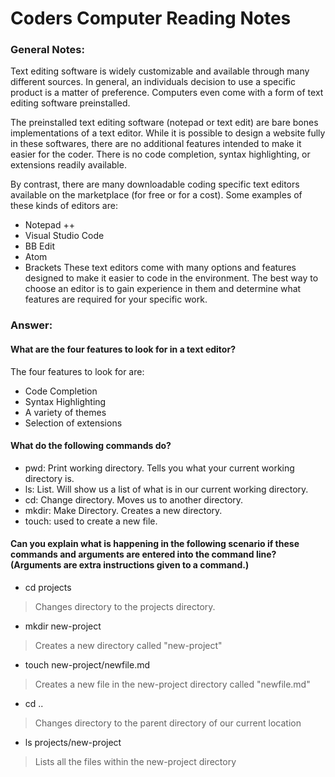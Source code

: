 
# Coders Computer Reading Notes

### General Notes:

Text editing software is widely customizable and available through many different sources.  In general, an individuals decision to use a specific product is a matter of preference.  Computers even come with a form of text editing software preinstalled.

The preinstalled text editing software (notepad or text edit) are bare bones implementations of a text editor.  While it is possible to design a website fully in these softwares, there are no additional features intended to make it easier for the coder.  There is no code completion, syntax highlighting, or extensions readily available.

By contrast, there are many downloadable coding specific text editors available on the marketplace (for free or for a cost).  Some examples of these kinds of editors are:
- Notepad ++
- Visual Studio Code
- BB Edit
- Atom
- Brackets
These text editors come with many options and features designed to make it easier to code in the environment.  The best way to choose an editor is to gain experience in them and determine what features are required for your specific work.

### Answer:

#### What are the four features to look for in a text editor?
The four features to look for are:
- Code Completion
- Syntax Highlighting
- A variety of themes
- Selection of extensions

#### What do the following commands do?
- pwd: Print working directory.  Tells you what your current working directory is.
- ls: List.  Will show us a list of what is in our current working directory.
- cd: Change directory.  Moves us to another directory.
- mkdir: Make Directory.  Creates a new directory.
- touch: used to create a new file.

#### Can you explain what is happening in the following scenario if these commands and arguments are entered into the command line? (Arguments are extra instructions given to a command.)
- cd projects
> Changes directory to the projects directory.
- mkdir new-project
> Creates a new directory called "new-project"
- touch new-project/newfile.md
> Creates a new file in the new-project directory called "newfile.md"
- cd .. 
> Changes directory to the parent directory of our current location
- ls projects/new-project
> Lists all the files within the new-project directory

